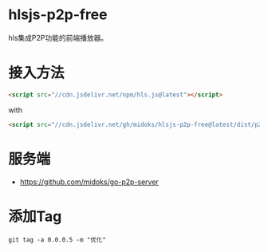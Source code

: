 # hlsjs-p2p-free
hls集成P2P功能的前端播放器。

# 接入方法

 ```html
<script src="//cdn.jsdelivr.net/npm/hls.js@latest"></script>
```
with
 ```html
<script src="//cdn.jsdelivr.net/gh/midoks/hlsjs-p2p-free@latest/dist/p2p.min.js"></script>
```


# 服务端
- https://github.com/midoks/go-p2p-server

# 添加Tag
```
git tag -a 0.0.0.5 -m "优化"
```